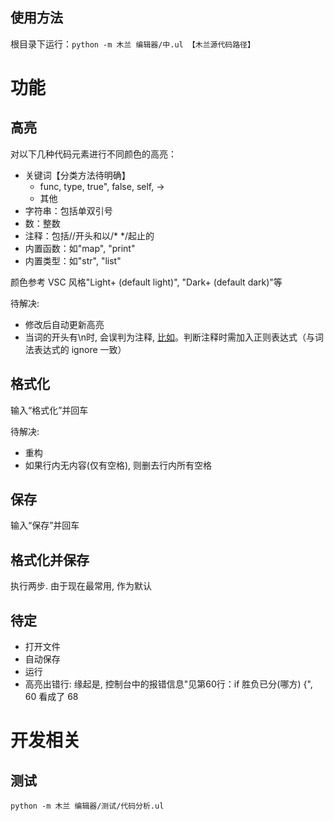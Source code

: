 ## 使用方法

根目录下运行：`python -m 木兰 编辑器/中.ul 【木兰源代码路径】`

# 功能

## 高亮

对以下几种代码元素进行不同颜色的高亮：

- 关键词【分类方法待明确】
  - func, type, true", false, self, ->
  - 其他
- 字符串：包括单双引号
- 数：整数
- 注释：包括//开头和以/* */起止的
- 内置函数：如"map", "print"
- 内置类型：如"str", "list"

颜色参考 VSC 风格"Light+ (default light)", "Dark+ (default dark)"等

待解决:
- 修改后自动更新高亮
- 当词的开头有\n时, 会误判为注释, [比如](编辑器/示例/注释误判.ul)。判断注释时需加入正则表达式（与词法表达式的 ignore 一致）

## 格式化

输入“格式化”并回车

待解决:
- 重构
- 如果行内无内容(仅有空格), 则删去行内所有空格

## 保存

输入“保存”并回车

## 格式化并保存

执行两步. 由于现在最常用, 作为默认

## 待定

- 打开文件
- 自动保存
- 运行
- 高亮出错行: 缘起是, 控制台中的报错信息"见第60行：if 胜负已分(哪方) {", 60 看成了 68

# 开发相关

## 测试
```
python -m 木兰 编辑器/测试/代码分析.ul
```
